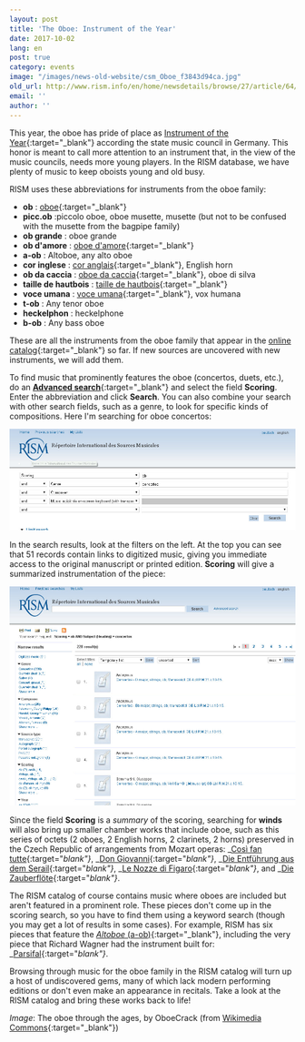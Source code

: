 ```yaml
---
layout: post
title: 'The Oboe: Instrument of the Year'
date: 2017-10-02
lang: en
post: true
category: events
image: "/images/news-old-website/csm_Oboe_f3843d94ca.jpg"
old_url: http://www.rism.info/en/home/newsdetails/browse/27/article/64/the-oboe-instrument-of-the-year.html
email: ''
author: ''
---
```


This year, the oboe has pride of place as [Instrument of the Year](http://www.instrument-des-jahres.de/){:target="_blank"} according the state music council in Germany. This honor is meant to call more attention to an instrument that, in the view of the music councils, needs more young players. In the RISM database, we have plenty of music to keep oboists young and old busy.

RISM uses these abbreviations for instruments from the oboe family:

- **ob** : [oboe](http://www.mimo-international.com/MIMO/doc/IFD/OAI_SMS_MM_POST_312/oboe){:target="_blank"}
- **picc.ob** :piccolo oboe, oboe musette, musette (but not to be confused with the musette from the bagpipe family)
- **ob grande** : oboe grande
- **ob d'amore** : [oboe d'amore](http://www.mimo-international.com/MIMO/doc/IFD/OAI_KMKG_MRAH_RMAH_123119_NL/hobo-d-amore){:target="_blank"}
- **a-ob** : Altoboe, any alto oboe
- **cor inglese** : [cor anglais](http://www.mimo-international.com/MIMO/doc/IFD/OAI_ULEI_M0004622/englischhorn){:target="_blank"}, English horn
- **ob da caccia** : [oboe da caccia](http://www.mimo-international.com/MIMO/doc/IFD/OAI_CIMU_ALOES_0157981/hautbois-de-chasse){:target="_blank"}, oboe di silva
- **taille de hautbois** : [taille de hautbois](http://www.mimo-international.com/MIMO/doc/IFD/OAI_CIMU_ALOES_0874852){:target="_blank"}
- **voce umana** : [voce umana](http://www.mimo-international.com/MIMO/doc/IFD/OAI_CIMU_ALOES_0160341/hautbois-tenor-vox-humana){:target="_blank"}, vox humana
- **t-ob** : Any tenor oboe
- **heckelphon** : heckelphone
- **b-ob** : Any bass oboe

These are all the instruments from the oboe family that appear in the [online catalog](https://opac.rism.info/metaopac/start.do?View=rism){:target="_blank"} so far. If new sources are uncovered with new instruments, we will add them.

To find music that prominently features the oboe (concertos, duets, etc.), do an [**Advanced search**](https://opac.rism.info/metaopac/start.do?View=rism&SearchType=2&Language=en){:target="_blank"} and select the field **Scoring**. Enter the abbreviation and click **Search**. You can also combine your search with other search fields, such as a genre, to look for specific kinds of compositions. Here I'm searching for oboe concertos:

![Search for oboe concertos](/resources-old-website/news/oboe_search_concerto_1005x355.jpg)

In the search results, look at the filters on the left. At the top you can see that 51 records contain links to digitized music, giving you immediate access to the original manuscript or printed edition. **Scoring** will give a summarized instrumentation of the piece:

![Search results](/resources-old-website/news/oboe_Scoring_results_1004x767.jpg)

Since the field **Scoring** is a _summary_ of the scoring, searching for **winds** will also bring up smaller chamber works that include oboe, such as this series of octets (2 oboes, 2 English horns, 2 clarinets, 2 horns) preserved in the Czech Republic of arrangements from Mozart operas: _[Così fan tutte](https://opac.rism.info/search?id=550032840&Language=en){:target="_blank"}_, _[Don Giovanni](https://opac.rism.info/search?id=550032835&Language=en){:target="_blank"}_, _[Die Entführung aus dem Serail](https://opac.rism.info/search?id=550032914&Language=en){:target="_blank"}_, _[Le Nozze di Figaro](https://opac.rism.info/search?id=550032885&Language=en){:target="_blank"}_, and _[Die Zauberflöte](https://opac.rism.info/search?id=550032852&Language=en){:target="_blank"}_.

The RISM catalog of course contains music where oboes are included but aren't featured in a prominent role. These pieces don't come up in the scoring search, so you have to find them using a keyword search (though you may get a lot of results in some cases). For example, RISM has six pieces that feature the [_Altoboe_ (a-ob)](https://opac.rism.info/search?View=rism&q=a-ob&Language=en){:target="_blank"}, including the very piece that Richard Wagner had the instrument built for: _[Parsifal](https://opac.rism.info/search?id=854003136&Language=en){:target="_blank"}_.

Browsing through music for the oboe family in the RISM catalog will turn up a host of undiscovered gems, many of which lack modern performing editions or don't even make an appearance in recitals. Take a look at the RISM catalog and bring these works back to life!

_Image_: The oboe through the ages, by OboeCrack (from [Wikimedia Commons](https://de.wikipedia.org/wiki/Datei:Cu_oboe.jpg){:target="_blank"})